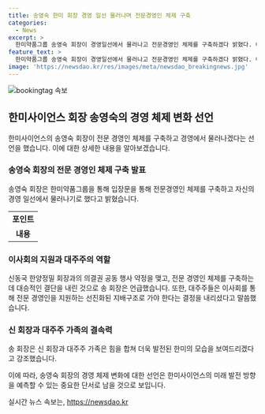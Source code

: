 ```yaml
---
title: 송영숙 한미 회장 경영 일선 물러나며 전문경영인 체제 구축
categories:
  - News
excerpt: >
  한미약품그룹 송영숙 회장이 경영일선에서 물러나고 전문경영인 체제를 구축하겠다 밝혔다. 이는 최근 자신과 장녀 임주현 부회장의 지분 일부를 매수하고 의결권 공동 행사 약정을 맺은 신동국 한양정밀 회장에 대한 대승적 결단에 깊은 감사를 표명하며, 한미의 다음 세대 경영은 전문 경영인이 맡고 대주주들은 이사회를 통해 이를 지원하는 선진화된 지배구조로 가야 한다는 결정을 내린 것으로 알려졌다. 신 회장도 이 방향이 맞다는 판단을 내리신 것으로 보인다며, 신 회장 중심으로 전문경영인 체제를 구축해 새로운 한미그룹으로 재탄생하기를 바란다고 강조했다.
feature_text: >
  한미약품그룹 송영숙 회장이 경영일선에서 물러나고 전문경영인 체제를 구축하겠다 밝혔다. 이는 최근 자신과 장녀 임주현 부회장의 지분 일부를 매수하고 의결권 공동 행사 약정을 맺은 신동국 한양정밀 회장에 대한 대승적 결단에 깊은 감사를 표명하며, 한미의 다음 세대 경영은 전문 경영인이 맡고 대주주들은 이사회를 통해 이를 지원하는 선진화된 지배구조로 가야 한다는 결정을 내린 것으로 알려졌다. 신 회장도 이 방향이 맞다는 판단을 내리신 것으로 보인다며, 신 회장 중심으로 전문경영인 체제를 구축해 새로운 한미그룹으로 재탄생하기를 바란다고 강조했다.
image: 'https://newsdao.kr/res/images/meta/newsdao_breakingnews.jpg'
---
```


<p><img src="https://newsdao.kr/res/images/meta/newsdao_breakingnews.jpg" alt="bookingtag 속보" /></p>

<h2 data-ke-size="size26">한미사이언스 회장 송영숙의 경영 체제 변화 선언</h2>

<p data-ke-size="size16">한미사이언스의 송영숙 회장이 전문 경영인 체제를 구축하고 경영에서 물러나겠다는 선언을 했습니다. 이에 대한 상세한 내용을 알아보겠습니다.</p>

<h3>송영숙 회장의 전문 경영인 체제 구축 발표</h3>

<p data-ke-size="size16">송영숙 회장은 한미약품그룹을 통해 입장문을 통해 전문경영인 체제를 구축하고 자신의 경영 일선에서 물러나기로 했다고 밝혔습니다.</p>

<table>
    <tr>
        <td style="text-align: center; height: 17px;"><b>포인트</b></td>
    </tr>
    <tr>
        <td style="text-align: center; height: 17px;"><b>내용</b></td>
    </tr>
</table>

<h3>이사회의 지원과 대주주의 역할</h3>

<p data-ke-size="size16">신동국 한양정밀 회장과의 의결권 공동 행사 약정을 맺고, 전문 경영인 체제를 구축하는데 대승적인 결단을 내린 것으로 송 회장은 언급했습니다. 또한, 대주주들은 이사회를 통해 전문 경영인을 지원하는 선진화된 지배구조로 가야 한다는 결정을 내리셨다고 말씀했습니다.</p>

<h3>신 회장과 대주주 가족의 결속력</h3>

<p data-ke-size="size16">송 회장은 신 회장과 대주주 가족은 힘을 합쳐 더욱 발전된 한미의 모습을 보여드리겠다고 강조했습니다.</p>

<p>이에 따라, 송영숙 회장의 경영 체제 변화에 대한 선언은 한미사이언스의 미래 발전 방향을 예측할 수 있는 중요한 단서로 남을 것으로 보입니다.</p>
실시간 뉴스 속보는, <a href="https://newsdao.kr" rel="dofollow">https://newsdao.kr</a>


